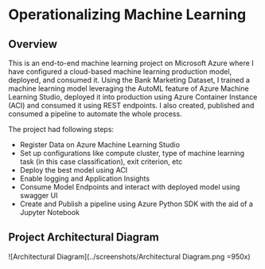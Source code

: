 # Operationalizing Machine Learning

## Overview

This is an end-to-end machine learning project on Microsoft Azure where I have configured a cloud-based machine learning production model, deployed, and consumed it. Using the Bank Marketing Dataset, I trained a machine learning model leveraging the AutoML feature of Azure Machine Learning Studio, deployed it into production using Azure Container Instance (ACI) and consumed it using REST endpoints. I also created, published and consumed a pipeline to automate the whole process.

The project had following steps:

- Register Data on Azure Machine Learning Studio
- Set up configurations like compute cluster, type of machine learning task (in this case classification), exit criterion, etc
- Deploy the best model using ACI
- Enable logging and Application Insights
- Consume Model Endpoints and interact with deployed model using swagger UI
- Create and Publish a pipeline using Azure Python SDK with the aid of a Jupyter Notebook

## Project Architectural Diagram

![Architectural Diagram](../screenshots/Architectural Diagram.png =950x)
